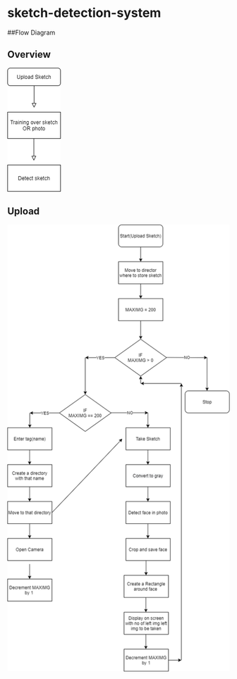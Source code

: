 # sketch-detection-system
##Flow Diagram
## Overview
![alt text](FlowDiagram/overview.png)
## Upload
![alt text](FlowDiagram/upload.png)

